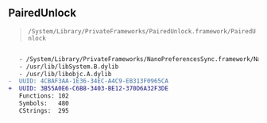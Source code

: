 ## PairedUnlock

> `/System/Library/PrivateFrameworks/PairedUnlock.framework/PairedUnlock`

```diff

   - /System/Library/PrivateFrameworks/NanoPreferencesSync.framework/NanoPreferencesSync
   - /usr/lib/libSystem.B.dylib
   - /usr/lib/libobjc.A.dylib
-  UUID: 4CBAF3AA-1E36-34EC-A4C9-EB313F0965CA
+  UUID: 3B55A0E6-C6B8-3403-BE12-370D6A32F3DE
   Functions: 102
   Symbols:   480
   CStrings:  295

```
